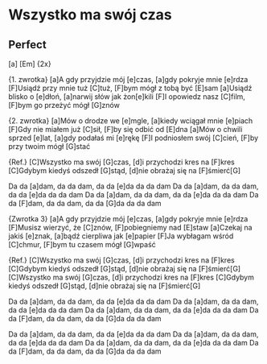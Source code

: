 # Wszystko ma swój czas
## Perfect



[a]  [Em] {2x}

{1. zwrotka}
[a]A gdy przyjdzie mój [e]czas, [a]gdy pokryje mnie [e]rdza
[F]Usiądź przy mnie tuż [C]tuż, [F]bym mógł z tobą być [E]sam
[a]Usiądź blisko o [e]dłoń, [a]narwij słów jak żon[e]kili
[F]I opowiedz nasz [C]film, [F]bym go przeżyć mógł [G]znów

{2. zwrotka}
[a]Mów o drodze we [e]mgle, [a]kiedy wciągał mnie [e]piach
[F]Gdy nie miałem już [C]sił, [F]by się odbić od [E]dna
[a]Mów o chwili sprzed [e]lat, [a]gdy podałaś mi [e]rękę
[F]I podniosłem swój [C]cień, [F]by przy twoim mógł [G]stać

{Ref.}
[C]Wszystko ma swój [G]czas, [d]i przychodzi kres na [F]kres
[C]Gdybym kiedyś odszedł [G]stąd, [d]nie obrażaj się na [F]śmierć[G] 


Da da [a]dam, da da dam, da da [e]da da da dam
Da da [a]dam, da da dam, da da [e]da da da dam
Da da [a]dam, da da dam, da da [e]da da da dam
Da da [F]dam, da da dam, da da [G]da da da dam

{Zwrotka 3}
[a]A gdy przyjdzie mój [e]czas, [a]gdy pokryje mnie [e]rdza
[F]Musisz wierzyć, że [C]znów, [F]pobiegniemy nad [E]staw
[a]Czekaj na jakiś [e]znak, [a]bądź cierpliwa jak [e]papier
[F]Ja wybłagam wśród [C]chmur, [F]bym tu czasem mógł [G]wpaść

{Ref.}
[C]Wszystko ma swój [G]czas, [d]i przychodzi kres na [F]kres
[C]Gdybym kiedyś odszedł [G]stąd, [d]nie obrażaj się na [F]śmierć[G] 
[C]Wszystko ma swój [G]czas, [d]i przychodzi kres na [F]kres
[C]Gdybym kiedyś odszedł [G]stąd, [d]nie obrażaj się na [F]śmierć[G] 


Da da [a]dam, da da dam, da da [e]da da da dam
Da da [a]dam, da da dam, da da [e]da da da dam
Da da [a]dam, da da dam, da da [e]da da da dam
Da da [F]dam, da da dam, da da [G]da da da dam

Da da [a]dam, da da dam, da da [e]da da da dam
Da da [a]dam, da da dam, da da [e]da da da dam
Da da [a]dam, da da dam, da da [e]da da da dam
Da da [F]dam, da da dam, da da [G]da da da dam

